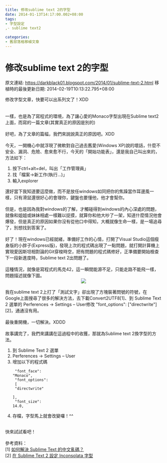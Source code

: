 ```yaml
---
title: 修改sublime text 2的字型
date: 2014-01-13T14:17:00.002+08:00
tags: 
- 字型設定
,- sublime text2

categories:
- 舊部落格移植文章
---
```


# 修改sublime text 2的字型

原文連結: https://darkblack01.blogspot.com/2014/01/sublime-text-2.html
移植時的最後更新日期: 2014-02-19T10:13:22.795+08:00

修改字型文章，快要可以出系列文了！XDD<br /><br /><br />一樣，也是為了寫程式的環境，為了讓心愛的Monaco字型出現在Sublime text2上面，而寫的一篇文章(其實真正的原因是別的)<br /><br />好吧，為了文章的篇幅，我們來說說真正的原因吧。XDD<br /><br />今天，一開機心中就浮現了微軟對自己過去舊愛(Windows XP)說的壞話，什麼不安全、漏洞、危險、愈來愈不行，今天的「開始功能表」，還是我自己叫出來的，方法如下：<br /><ol><li>按下ctrl+alt+del，叫出「工作管理員」</li><li>找「檔案-&gt;新工作(執行...)」</li><li>輸入explorer</li></ol>還好當下我知道要這麼做，而不是放任windows如同把你的焦躁當作耳邊風一樣，只有滑鼠還很好心的會理你，鍵盤也要懂他，他才會幫你。<br /><br />但是，也是因為我對windows的了解，才觸碰得到windows的內心深處的問題，就像和姐姐或妹妹相處一樣難以捉摸，就算你和他大吵了一架，知道什麼情況他會爆發，但是真正的原因如果你沒有從他口中得知，大概就像生命一樣，是一場追尋了，別想找到答案了。<br /><br />好了！現在windows已經就緒，準備好工作的心情，打開了Visual Studio這個瘦身版的小胖子(Express版)，發現上次的程式碼出現了一點問題，就打開計算機上實現愛因斯坦相對論的Git穿梭時空，把有問題的程式碼修好，正準備要開始檢查下一段新進度時，Sublime text 2出問題了。<br /><br />這種情況，就像是寫程式的馬克42，這一瞬間能源不足，只能走路不能飛一樣，問題描述就像下圖。<br /><div class="separator" style="clear: both; text-align: center;"><a href="http://3.bp.blogspot.com/-8_1_3I_Xt7c/UtOBSVZYljI/AAAAAAAAGrg/bdY0kiOQmDA/s1600/1557558_10202219166313190_631224817_n.jpg" imageanchor="1" style="margin-left: 1em; margin-right: 1em;"><img border="0" src="http://3.bp.blogspot.com/-8_1_3I_Xt7c/UtOBSVZYljI/AAAAAAAAGrg/bdY0kiOQmDA/s1600/1557558_10202219166313190_631224817_n.jpg" /></a></div><br />我在sublime text 2上打了「測試文字」卻出現了方塊裝著問號的符號，在Google上面搜尋了很多的解決方法，去下載Convert2UTF8[1]、到 Sublime Text 2 選單的 Perferences → Settings – User修改 "font_options": ["directwrite"] [2]，通通沒有用。<br /><br />最後重開機，一切解決。XDDD<br /><br />故事講完了，我們來講講在這過程中的收獲，那就為Sublime text 2換字型的方法。<br /><ol><li>到 Sublime Text 2 選單</li><li>Perferences → Settings – User</li><li>增加以下的程式碼  <pre class="prettyprint"><code class="language-js">   "font_face": "Monaco",<br />    "font_options":<br />    [<br />        "directwrite"<br />    ],<br />    "font_size": 14.0,</code></pre></li><li>存檔，字型馬上就會改變囉！^^</li></ol><br />快來試試看吧！<br /><br />參考資料：<br />[1]&nbsp;<a href="http://www.inote.tw/2012/10/sublime-text.html" target="_blank">如何解決 Sublime Text 的中文亂碼？</a><br />[2]&nbsp;<a href="http://akr.tw/2012/09/inconsolata-sublime-text-2/" target="_blank">在 Sublime Text 2 設定 Inconsolata 字型</a><br /><br /><br />
